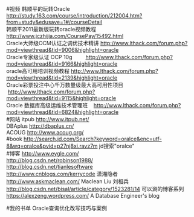 #视频
韩顺平的玩转Oracle  http://study.163.com/course/introduction/212004.htm?from=study&edusave=1#/courseDetail<br>
韩顺平2011最新版玩转oracle视频教程 http://www.jczhijia.com/CoursePay/15492.html<br>
Oracle大师级OCM认证之调优技术精讲  http://www.lthack.com/forum.php?mod=viewthread&tid=9006&highlight=oracle<br>
Oracle专家级认证 OCP 10g         http://www.lthack.com/forum.php?mod=viewthread&tid=9166&highlight=oracle<br>
oracle高可用培训视频教程          http://www.lthack.com/forum.php?mod=viewthread&tid=2139&highlight=oracle<br>
Oracle彩票投注中心千万数量级最大高可用性项目  http://www.lthack.com/forum.php?mod=viewthread&tid=9115&highlight=oracle<br>
Oracle 数据库高级运维技术管理班    http://www.lthack.com/forum.php?mod=viewthread&tid=6824&highlight=oracle<br> 
#网站
itpub http://www.itpub.net/<br>
DBAplus http://dbaplus.cn/<br>
ACOUG http://www.acoug.org/<br>
#book
http://search.jd.com/Search?keyword=oralce&enc=utf-8&wq=oralce&pvid=p27nj8xi.ravz7m jd搜索"oralce"<br>
#博客
http://www.eygle.com/<br>
http://blog.csdn.net/robinson1988/<br>
http://blog.csdn.net/tianlesoftware<br>
http://www.cnblogs.com/kerrycode 潇湘隐者<br>
http://www.askmaclean.com/  Maclean Liu 刘相兵<br>
http://blog.csdn.net/bisal/article/category/1523281/14 可以涮的博客系列<br>
https://alexzeng.wordpress.com/  A Database Engineer's blog<br>

#我的书单
Oracle查询优化改写技巧与案例<br>
